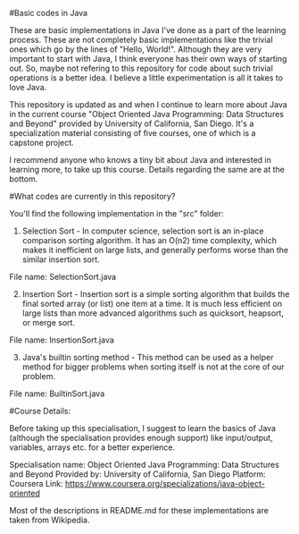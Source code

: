 #Basic codes in Java

These are basic implementations in Java I've done as a part of the learning process. These are not completely basic implementations like the trivial ones which
go by the lines of "Hello, World!". Although they are very important to start with Java, I think everyone has their own ways of starting out. So, maybe not refering
to this repository for code about such trivial operations is a better idea. I believe a little experimentation is all it takes to love Java.

This repository is updated as and when I continue to learn more about Java in the current course "Object Oriented Java Programming: Data Structures and Beyond" 
provided by University of California, San Diego. It's a specialization material consisting of five courses, one of which is a capstone project.

I recommend anyone who knows a tiny bit about Java and interested in learning more, to take up this course. Details regarding the same are at the bottom. 

#What codes are currently in this repository?

You'll find the following implementation in the "src" folder:

1. Selection Sort - In computer science, selection sort is an in-place comparison sorting algorithm. It has an O(n2) time complexity, which makes it inefficient 
on large lists, and generally performs worse than the similar insertion sort. 

File name: SelectionSort.java

2. Insertion Sort - Insertion sort is a simple sorting algorithm that builds the final sorted array (or list) one item at a time. It is much less efficient on 
large lists than more advanced algorithms such as quicksort, heapsort, or merge sort.

File name: InsertionSort.java

3. Java's builtin sorting method - This method can be used as a helper method for bigger problems when sorting itself is not at the core of our problem.

File name: BuiltinSort.java

#Course Details:

Before taking up this specialisation, I suggest to learn the basics of Java (although the specialisation provides enough support) like input/output, variables, 
arrays etc. for a better experience.

Specialisation name: Object Oriented Java Programming: Data Structures and Beyond
Provided by: University of California, San Diego
Platform: Coursera
Link: https://www.coursera.org/specializations/java-object-oriented

Most of the descriptions in README.md for these implementations are taken from Wikipedia.
